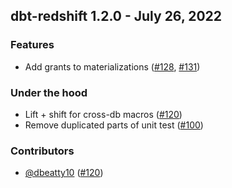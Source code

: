 ## dbt-redshift 1.2.0 - July 26, 2022

### Features
- Add grants to materializations ([#128](https://github.com/dbt-labs/dbt-redshift/issues/128), [#131](https://github.com/dbt-labs/dbt-redshift/pull/131))


### Under the hood
- Lift + shift for cross-db macros ([#120](https://github.com/dbt-labs/dbt-redshift/pull/120))
- Remove duplicated parts of unit test ([#100](https://github.com/dbt-labs/dbt-redshift/pull/100))

### Contributors
- [@dbeatty10](https://github.com/dbeatty10) ([#120](https://github.com/dbt-labs/dbt-redshift/pull/120))
